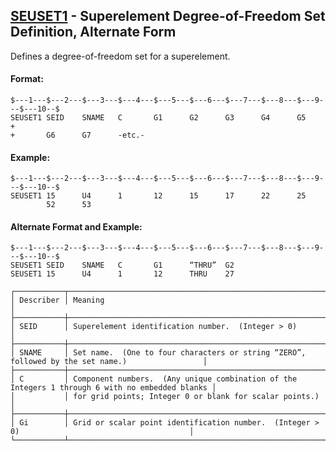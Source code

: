 ## [SEUSET1](https://nexus.hexagon.com/documentationcenter/bundle/MSC_Nastran_2022.4/page/Nastran_Combined_Book/qrg/bulkqrs/TOC.SEUSET1.xhtml) - Superelement Degree-of-Freedom Set Definition, Alternate Form

Defines a degree-of-freedom set for a superelement.

#### Format:

```nastran
$---1---$---2---$---3---$---4---$---5---$---6---$---7---$---8---$---9---$---10--$
SEUSET1 SEID    SNAME   C       G1      G2      G3      G4      G5      +       
+       G6      G7      -etc.-                                                  
```

#### Example:

```nastran
$---1---$---2---$---3---$---4---$---5---$---6---$---7---$---8---$---9---$---10--$
SEUSET1 15      U4      1       12      15      17      22      25              
        52      53                                                              
```

#### Alternate Format and Example:

```nastran
$---1---$---2---$---3---$---4---$---5---$---6---$---7---$---8---$---9---$---10--$
SEUSET1 SEID    SNAME   C       G1      “THRU”  G2                              
SEUSET1 15      U4      1       12      THRU    27                              
```

```text
┌───────────┬─────────────────────────────────────────────────────────────────────────────────────────────────┐
│ Describer │ Meaning                                                                                         │
├───────────┼─────────────────────────────────────────────────────────────────────────────────────────────────┤
│ SEID      │ Superelement identification number.  (Integer > 0)                                              │
├───────────┼─────────────────────────────────────────────────────────────────────────────────────────────────┤
│ SNAME     │ Set name.  (One to four characters or string “ZERO”, followed by the set name.)                 │
├───────────┼─────────────────────────────────────────────────────────────────────────────────────────────────┤
│ C         │ Component numbers.  (Any unique combination of the Integers 1 through 6 with no embedded blanks │
│           │ for grid points; Integer 0 or blank for scalar points.)                                         │
├───────────┼─────────────────────────────────────────────────────────────────────────────────────────────────┤
│ Gi        │ Grid or scalar point identification number.  (Integer > 0)                                      │
└───────────┴─────────────────────────────────────────────────────────────────────────────────────────────────┘
```
